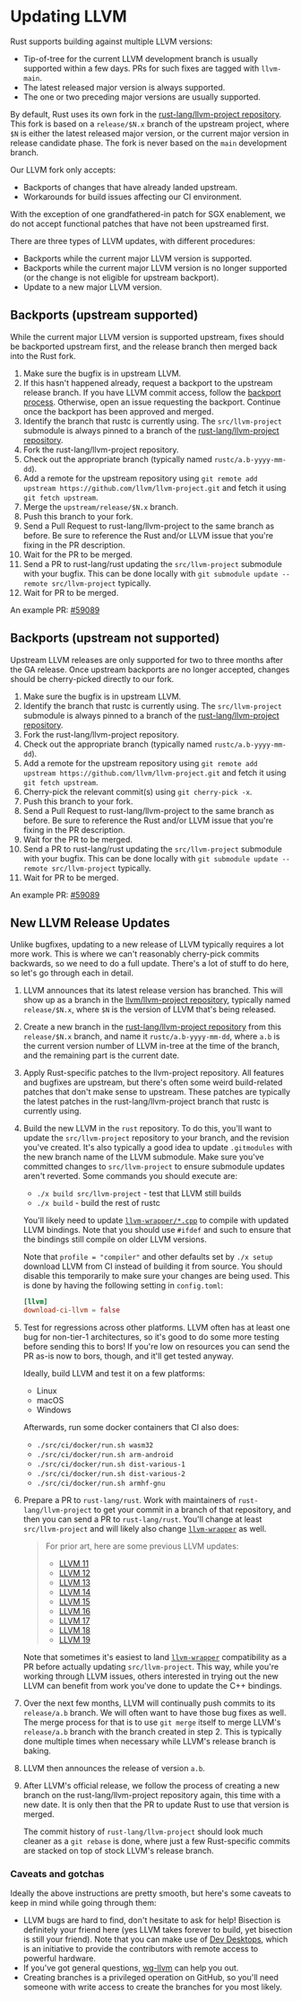 # Updating LLVM

<!-- toc -->

<!-- date-check: Aug 2024 -->
Rust supports building against multiple LLVM versions:

* Tip-of-tree for the current LLVM development branch is usually supported
  within a few days. PRs for such fixes are tagged with `llvm-main`.
* The latest released major version is always supported.
* The one or two preceding major versions are usually supported.

By default, Rust uses its own fork in the [rust-lang/llvm-project repository].
This fork is based on a `release/$N.x` branch of the upstream project, where
`$N` is either the latest released major version, or the current major version
in release candidate phase. The fork is never based on the `main` development
branch.

Our LLVM fork only accepts:

* Backports of changes that have already landed upstream.
* Workarounds for build issues affecting our CI environment.

With the exception of one grandfathered-in patch for SGX enablement, we do not
accept functional patches that have not been upstreamed first.

There are three types of LLVM updates, with different procedures:

* Backports while the current major LLVM version is supported.
* Backports while the current major LLVM version is no longer supported (or
  the change is not eligible for upstream backport).
* Update to a new major LLVM version.

## Backports (upstream supported)

While the current major LLVM version is supported upstream, fixes should be
backported upstream first, and the release branch then merged back into the
Rust fork.

1. Make sure the bugfix is in upstream LLVM.
2. If this hasn't happened already, request a backport to the upstream release
   branch. If you have LLVM commit access, follow the [backport process].
   Otherwise, open an issue requesting the backport. Continue once the
   backport has been approved and merged.
3. Identify the branch that rustc is currently using. The `src/llvm-project`
   submodule is always pinned to a branch of the
   [rust-lang/llvm-project repository].
4. Fork the rust-lang/llvm-project repository.
5. Check out the appropriate branch (typically named `rustc/a.b-yyyy-mm-dd`).
6. Add a remote for the upstream repository using
   `git remote add upstream https://github.com/llvm/llvm-project.git` and
   fetch it using `git fetch upstream`.
7. Merge the `upstream/release/$N.x` branch.
8. Push this branch to your fork.
9. Send a Pull Request to rust-lang/llvm-project to the same branch as before.
   Be sure to reference the Rust and/or LLVM issue that you're fixing in the PR
   description.
10. Wait for the PR to be merged.
11. Send a PR to rust-lang/rust updating the `src/llvm-project` submodule with
    your bugfix. This can be done locally with `git submodule update --remote
    src/llvm-project` typically.
12. Wait for PR to be merged.

An example PR:
[#59089](https://github.com/rust-lang/rust/pull/59089)

## Backports (upstream not supported)

Upstream LLVM releases are only supported for two to three months after the
GA release. Once upstream backports are no longer accepted, changes should be
cherry-picked directly to our fork.

1. Make sure the bugfix is in upstream LLVM.
2. Identify the branch that rustc is currently using. The `src/llvm-project`
   submodule is always pinned to a branch of the
   [rust-lang/llvm-project repository].
3. Fork the rust-lang/llvm-project repository.
4. Check out the appropriate branch (typically named `rustc/a.b-yyyy-mm-dd`).
5. Add a remote for the upstream repository using
   `git remote add upstream https://github.com/llvm/llvm-project.git` and
   fetch it using `git fetch upstream`.
6. Cherry-pick the relevant commit(s) using `git cherry-pick -x`.
7. Push this branch to your fork.
8. Send a Pull Request to rust-lang/llvm-project to the same branch as before.
   Be sure to reference the Rust and/or LLVM issue that you're fixing in the PR
   description.
9. Wait for the PR to be merged.
10. Send a PR to rust-lang/rust updating the `src/llvm-project` submodule with
    your bugfix. This can be done locally with `git submodule update --remote
    src/llvm-project` typically.
11. Wait for PR to be merged.

An example PR:
[#59089](https://github.com/rust-lang/rust/pull/59089)

## New LLVM Release Updates

<!-- date-check: Jul 2023 -->

Unlike bugfixes,
updating to a new release of LLVM typically requires a lot more work.
This is where we can't reasonably cherry-pick commits backwards,
so we need to do a full update.
There's a lot of stuff to do here,
so let's go through each in detail.

1. LLVM announces that its latest release version has branched.
   This will show up as a branch in the [llvm/llvm-project repository],
   typically named `release/$N.x`,
   where `$N` is the version of LLVM that's being released.

1. Create a new branch in the [rust-lang/llvm-project repository]
   from this `release/$N.x` branch,
   and name it `rustc/a.b-yyyy-mm-dd`,
   where `a.b` is the current version number of LLVM in-tree
   at the time of the branch,
   and the remaining part is the current date.

1. Apply Rust-specific patches to the llvm-project repository.
   All features and bugfixes are upstream,
   but there's often some weird build-related patches
   that don't make sense to upstream.
   These patches are typically the latest patches in the
   rust-lang/llvm-project branch that rustc is currently using.

1. Build the new LLVM in the `rust` repository.
   To do this,
   you'll want to update the `src/llvm-project` repository to your branch,
   and the revision you've created.
   It's also typically a good idea to update `.gitmodules` with the new
   branch name of the LLVM submodule.
   Make sure you've committed changes to
   `src/llvm-project` to ensure submodule updates aren't reverted.
   Some commands you should execute are:

   * `./x build src/llvm-project` - test that LLVM still builds
   * `./x build` - build the rest of rustc

   You'll likely need to update [`llvm-wrapper/*.cpp`][`llvm-wrapper`]
   to compile with updated LLVM bindings.
   Note that you should use `#ifdef` and such to ensure
   that the bindings still compile on older LLVM versions.

   Note that `profile = "compiler"` and other defaults set by `./x setup`
   download LLVM from CI instead of building it from source.
   You should disable this temporarily to make sure your changes are being used.
   This is done by having the following setting in `config.toml`:

   ```toml
   [llvm]
   download-ci-llvm = false
   ```

1. Test for regressions across other platforms. LLVM often has at least one bug
   for non-tier-1 architectures, so it's good to do some more testing before
   sending this to bors! If you're low on resources you can send the PR as-is
   now to bors, though, and it'll get tested anyway.

   Ideally, build LLVM and test it on a few platforms:

   * Linux
   * macOS
   * Windows

   Afterwards, run some docker containers that CI also does:

   * `./src/ci/docker/run.sh wasm32`
   * `./src/ci/docker/run.sh arm-android`
   * `./src/ci/docker/run.sh dist-various-1`
   * `./src/ci/docker/run.sh dist-various-2`
   * `./src/ci/docker/run.sh armhf-gnu`

1. Prepare a PR to `rust-lang/rust`. Work with maintainers of
   `rust-lang/llvm-project` to get your commit in a branch of that repository,
   and then you can send a PR to `rust-lang/rust`. You'll change at least
   `src/llvm-project` and will likely also change [`llvm-wrapper`] as well.

   <!-- date-check: Sep 2024 -->
   > For prior art, here are some previous LLVM updates:
   > - [LLVM 11](https://github.com/rust-lang/rust/pull/73526)
   > - [LLVM 12](https://github.com/rust-lang/rust/pull/81451)
   > - [LLVM 13](https://github.com/rust-lang/rust/pull/87570)
   > - [LLVM 14](https://github.com/rust-lang/rust/pull/93577)
   > - [LLVM 15](https://github.com/rust-lang/rust/pull/99464)
   > - [LLVM 16](https://github.com/rust-lang/rust/pull/109474)
   > - [LLVM 17](https://github.com/rust-lang/rust/pull/115959)
   > - [LLVM 18](https://github.com/rust-lang/rust/pull/120055)
   > - [LLVM 19](https://github.com/rust-lang/rust/pull/127513)

   Note that sometimes it's easiest to land [`llvm-wrapper`] compatibility as a PR
   before actually updating `src/llvm-project`.
   This way,
   while you're working through LLVM issues,
   others interested in trying out the new LLVM can benefit from work you've done
   to update the C++ bindings.

1. Over the next few months,
   LLVM will continually push commits to its `release/a.b` branch.
   We will often want to have those bug fixes as well.
   The merge process for that is to use `git merge` itself to merge LLVM's
   `release/a.b` branch with the branch created in step 2.
   This is typically
   done multiple times when necessary while LLVM's release branch is baking.

1. LLVM then announces the release of version `a.b`.

1. After LLVM's official release,
   we follow the process of creating a new branch on the
   rust-lang/llvm-project repository again,
   this time with a new date.
   It is only then that the PR to update Rust to use that version is merged.

   The commit history of `rust-lang/llvm-project`
   should look much cleaner as a `git rebase` is done,
   where just a few Rust-specific commits are stacked on top of stock LLVM's release branch.

### Caveats and gotchas

Ideally the above instructions are pretty smooth, but here's some caveats to
keep in mind while going through them:

* LLVM bugs are hard to find, don't hesitate to ask for help!
  Bisection is definitely your friend here
  (yes LLVM takes forever to build, yet bisection is still your friend).
  Note that you can make use of [Dev Desktops],
  which is an initiative to provide the contributors with remote access to powerful hardware.
* If you've got general questions, [wg-llvm] can help you out.
* Creating branches is a privileged operation on GitHub, so you'll need someone
  with write access to create the branches for you most likely.


[rust-lang/llvm-project repository]: https://github.com/rust-lang/llvm-project
[llvm/llvm-project repository]: https://github.com/llvm/llvm-project
[`llvm-wrapper`]: https://github.com/rust-lang/rust/tree/master/compiler/rustc_llvm/llvm-wrapper
[wg-llvm]: https://rust-lang.zulipchat.com/#narrow/stream/187780-t-compiler.2Fwg-llvm
[Dev Desktops]: https://forge.rust-lang.org/infra/docs/dev-desktop.html
[backport process]: https://llvm.org/docs/GitHub.html#backporting-fixes-to-the-release-branches
